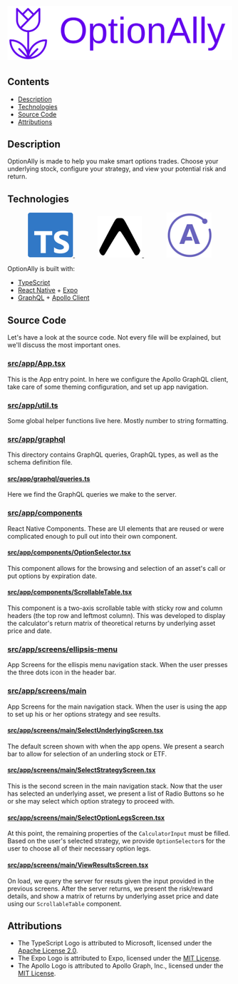 # ![OptionAlly](./readmeAssets/horizontal-purple-transparent-cover.png)

## Contents
* [Description](#description)
* [Technologies](#technologies)
* [Source Code](#source-code)
* [Attributions](#attributions)

## Description
OptionAlly is made to help you make smart options trades. Choose your underlying stock, configure your strategy, and view your potential risk and return.

## Technologies
<p align="center">
  <a href="https://docs.expo.io/" style="margin-right: 10%">
    <img src="./readmeAssets/ts-logo-128.svg" width="20%">
  </a>
  <a href="https://docs.expo.io/" style="margin-right: 10%">
    <img src="./readmeAssets/expo-logo.png" width="20%">
  </a>
  <a href="https://docs.expo.io/">
    <img src="./readmeAssets/apollo-logo.png" width="20%">
  </a>
</p>

OptionAlly is built with:
- [TypeScript](https://www.typescriptlang.org/)
- [React Native](https://reactnative.dev/) + [Expo](https://docs.expo.io)
- [GraphQL](https://graphql.org/) + [Apollo Client](https://www.apollographql.com/docs/react/)

## Source Code
Let's have a look at the source code. Not every file will be explained, but we'll discuss the most important ones.
### [src/app/App.tsx](src/app/App.tsx)
This is the App entry point. In here we configure the Apollo GraphQL client, take care of some theming configuration, and set up app navigation.

### [src/app/util.ts](src/app/util.ts)
Some global helper functions live here. Mostly number to string formatting.

### [src/app/graphql](src/app/graphql)
This directory contains GraphQL queries, GraphQL types, as well as the schema definition file.

#### [src/app/graphql/queries.ts](src/app/graphql/queries.ts)
Here we find the GraphQL queries we make to the server.

### [src/app/components](src/app/components)
React Native Components. These are UI elements that are reused or were complicated enough to pull out into their own component.

#### [src/app/components/OptionSelector.tsx](src/app/components/OptionSelector.tsx)
This component allows for the browsing and selection of an asset's call or put options by expiration date.

#### [src/app/components/ScrollableTable.tsx](src/app/components/ScrollableTable.tsx)
This component is a two-axis scrollable table with sticky row and column headers (the top row and leftmost column). This was developed to display the calculator's return matrix of theoretical returns by underlying asset price and date.

### [src/app/screens/ellipsis-menu](src/app/screens/ellipsis-menu)
App Screens for the ellispis menu navigation stack. When the user presses the three dots icon in the header bar.

### [src/app/screens/main](src/app/screens/main)
App Screens for the main navigation stack. When the user is using the app to set up his or her options strategy and see results.

#### [src/app/screens/main/SelectUnderlyingScreen.tsx](src/app/screens/main/SelectUnderlyingScreen.tsx)
The default screen shown with when the app opens. We present a search bar to allow for selection of an underling stock or ETF.

#### [src/app/screens/main/SelectStrategyScreen.tsx](src/app/screens/main/SelectStrategyScreen.tsx)
This is the second screen in the main navigation stack. Now that the user has selected an underlying asset, we present a list of Radio Buttons so he or she may select which option strategy to proceed with.

#### [src/app/screens/main/SelectOptionLegsScreen.tsx](src/app/screens/main/SelectOptionLegsScreen.tsx)
At this point, the remaining properties of the `CalculatorInput` must be filled. Based on the user's selected strategy, we provide `OptionSelector`s for the user to choose all of their necessary option legs.

#### [src/app/screens/main/ViewResultsScreen.tsx](src/app/screens/main/ViewResultsScreen.tsx)
On load, we query the server for resuts given the input provided in the previous screens. After the server returns, we present the risk/reward details, and show a matrix of returns by underlying asset price and date using our `ScrollableTable` component.

## Attributions
* The TypeScript Logo is attributed to Microsoft, licensed under the [Apache License 2.0](http://www.apache.org/licenses/LICENSE-2.0).
* The Expo Logo is attributed to Expo, licensed under the [MIT License](https://github.com/expo/expo/blob/master/LICENSE).
* The Apollo Logo is attributed to Apollo Graph, Inc., licensed under the [MIT License](https://github.com/apollographql/apollo-client/blob/main/LICENSE).